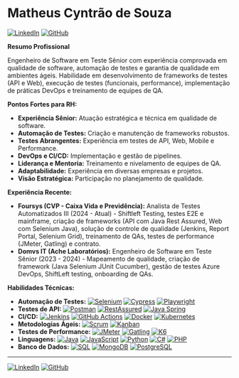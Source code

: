 # Matheus Cyntrão de Souza

[![LinkedIn](https://img.shields.io/badge/LinkedIn-0077B5?style=for-the-badge&logo=linkedin&logoColor=white)](https://www.linkedin.com/in/matheus-cyntrao/)
[![GitHub](https://img.shields.io/badge/GitHub-181717?style=for-the-badge&logo=github&logoColor=white)](https://github.com/matheuscyntrao)

**Resumo Profissional**

Engenheiro de Software em Teste Sênior com experiência comprovada em qualidade de software, automação de testes e garantia de qualidade em ambientes ágeis. Habilidade em desenvolvimento de frameworks de testes (API e Web), execução de testes (funcionais, performance), implementação de práticas DevOps e treinamento de equipes de QA.

**Pontos Fortes para RH:**

* **Experiência Sênior:** Atuação estratégica e técnica em qualidade de software.
* **Automação de Testes:** Criação e manutenção de frameworks robustos.
* **Testes Abrangentes:** Experiência em testes de API, Web, Mobile e Performance.
* **DevOps e CI/CD:** Implementação e gestão de pipelines.
* **Liderança e Mentoria:** Treinamento e nivelamento de equipes de QA.
* **Adaptabilidade:** Experiência em diversas empresas e projetos.
* **Visão Estratégica:** Participação no planejamento de qualidade.

**Experiência Recente:**

* **Foursys (CVP - Caixa Vida e Previdência):** Analista de Testes Automatizados III (2024 - Atual) - Shiftleft Testing, testes E2E e mainframe, criação de frameworks (API com Java Rest Assured, Web com Selenium Java), solução de controle de qualidade (Jenkins, Report Portal, Selenium Grid), treinamento de QAs, testes de performance (JMeter, Gatling) e contrato.
* **Domvs IT (Ache Laboratórios):** Engenheiro de Software em Teste Sênior (2023 - 2024) - Mapeamento de qualidade, criação de framework (Java Selenium JUnit Cucumber), gestão de testes Azure DevOps, ShiftLeft testing, onboarding de QAs.

**Habilidades Técnicas:**

* **Automação de Testes:** [![Selenium](https://img.shields.io/badge/Selenium-4DB33D?style=for-the-badge&logo=selenium&logoColor=white)](https://www.selenium.dev/) [![Cypress](https://img.shields.io/badge/Cypress-17202C?style=for-the-badge&logo=cypress&logoColor=white)](https://www.cypress.io/) [![Playwright](https://img.shields.io/badge/Playwright-4E5D94?style=for-the-badge&logo=playwright&logoColor=white)](https://playwright.dev/)
* **Testes de API:** [![Postman](https://img.shields.io/badge/Postman-FF6C37?style=for-the-badge&logo=postman&logoColor=white)](https://www.postman.com/) [![RestAssured](https://img.shields.io/badge/RestAssured-0077B5?style=for-the-badge&logo=apache-maven&logoColor=white)](https://rest-assured.io/) [![Java Spring](https://img.shields.io/badge/Java_Spring-6DB33F?style=for-the-badge&logo=spring&logoColor=white)](https://spring.io/)
* **CI/CD:** [![Jenkins](https://img.shields.io/badge/Jenkins-D24939?style=for-the-badge&logo=jenkins&logoColor=white)](https://www.jenkins.io/) [![GitHub Actions](https://img.shields.io/badge/GitHub_Actions-2088FF?style=for-the-badge&logo=githubactions&logoColor=white)](https://github.com/features/actions) [![Docker](https://img.shields.io/badge/Docker-2496ED?style=for-the-badge&logo=docker&logoColor=white)](https://www.docker.com/) [![Kubernetes](https://img.shields.io/badge/Kubernetes-326CE5?style=for-the-badge&logo=kubernetes&logoColor=white)](https://kubernetes.io/)
* **Metodologias Ágeis:** [![Scrum](https://img.shields.io/badge/Scrum-67A8E0?style=for-the-badge&logo=scrum&logoColor=white)](https://scrum.org/) [![Kanban](https://img.shields.io/badge/Kanban-000000?style=for-the-badge&logo=kanban&logoColor=white)](https://kanbanize.com/what-is-kanban/)
* **Testes de Performance:** [![JMeter](https://img.shields.io/badge/JMeter-D73A30?style=for-the-badge&logo=apache-jmeter&logoColor=white)](https://jmeter.apache.org/) [![Gatling](https://img.shields.io/badge/Gatling-000000?style=for-the-badge&logo=gatling&logoColor=white)](https://gatling.io/) [![K6](https://img.shields.io/badge/k6-65B741?style=for-the-badge&logo=k6&logoColor=white)](https://k6.io/)
* **Linguagens:** [![Java](https://img.shields.io/badge/Java-ED8B00?style=for-the-badge&logo=openjdk&logoColor=white)](https://www.java.com/en/) [![JavaScript](https://img.shields.io/badge/JavaScript-F7DF1E?style=for-the-badge&logo=javascript&logoColor=black)](https://developer.mozilla.org/en-US/docs/Web/JavaScript) [![Python](https://img.shields.io/badge/Python-3776AB?style=for-the-badge&logo=python&logoColor=white)](https://www.python.org/) [![C#](https://img.shields.io/badge/c%23-%23239120.svg?style=for-the-badge&logo=c-sharp&logoColor=white)](https://docs.microsoft.com/en-us/dotnet/csharp/) [![PHP](https://img.shields.io/badge/PHP-777BB4?style=for-the-badge&logo=php&logoColor=white)](https://www.php.net/)
* **Banco de Dados:** [![SQL](https://img.shields.io/badge/SQL-FFFFFF?style=for-the-badge&logo=sql&logoColor=005C84)](https://www.w3schools.com/sql/) [![MongoDB](https://img.shields.io/badge/MongoDB-47A248?style=for-the-badge&logo=mongodb&logoColor=white)](https://www.mongodb.com/) [![PostgreSQL](https://img.shields.io/badge/PostgreSQL-316192?style=for-the-badge&logo=postgresql&logoColor=white)](https://www.postgresql.org/)

---

[![LinkedIn](https://img.shields.io/badge/LinkedIn-0077B5?style=for-the-badge&logo=linkedin&logoColor=white)](https://www.linkedin.com/in/matheus-cyntrao/)
[![GitHub](https://img.shields.io/badge/GitHub-181717?style=for-the-badge&logo=github&logoColor=white)](https://github.com/matheuscyntrao)
